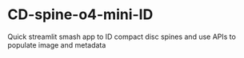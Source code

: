 # CD-spine-o4-mini-ID
Quick streamlit smash app to ID compact disc spines and use APIs to populate image and metadata
